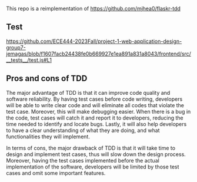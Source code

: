 This repo is a reimplementation of https://github.com/mjhea0/flaskr-tdd

## Test 
https://github.com/ECE444-2023Fall/project-1-web-application-design-group7-jemagas/blob/f1607facb24438fe0b669927e1ea891a831a8043/frontend/src/__tests__/test.js#L1

## Pros and cons of TDD
The major advantage of TDD is that it can improve code quality and software reliability. By having test cases before code writing, developers will be able to write clear code and will eliminate all codes that violate the test case. Moreover, this will make debugging easier. When there is a bug in the code, test cases will catch it and report it to developers, reducing the time needed to identify and locate bugs. Lastly, it will also help developers to have a clear understanding of what they are doing, and what functionalities they will implement.

In terms of cons, the major drawback of TDD is that it will take time to design and implement test cases, thus will slow down the design process. Moreover, having the test cases implemented before the actual implementation of the software, developers will be limited by those test cases and omit some important features.
